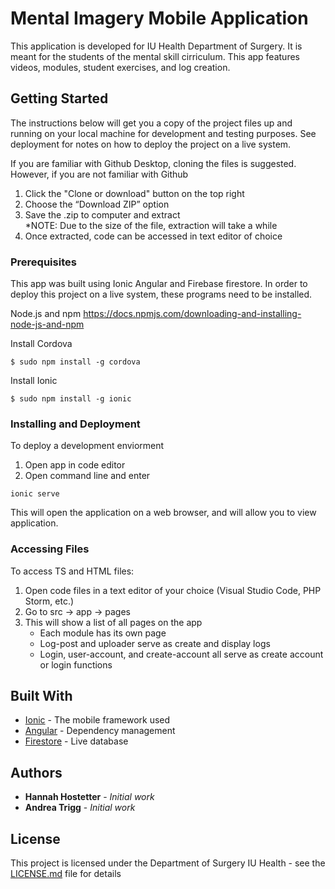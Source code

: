 
# Mental Imagery Mobile Application

This application is developed for IU Health Department of Surgery. It is meant for the students of the mental skill cirriculum. This app features videos, modules, student exercises, and log creation. 

## Getting Started

The instructions below will get you a copy of the project files up and running on your local machine for development and testing purposes. See deployment for notes on how to deploy the project on a live system.
 
If you are familiar with Github Desktop, cloning the files is suggested. However, if you are not familiar with Github
1.	Click the "Clone or download" button on the top right
2.	Choose the “Download ZIP” option
3.	Save the .zip to computer and extract  
    *NOTE: Due to the size of the file, extraction will take a while
4.	Once extracted, code can be accessed in text editor of choice

### Prerequisites

This app was built using Ionic Angular and Firebase firestore. In order to deploy this project on a live system, these programs need to be installed.

Node.js and npm
https://docs.npmjs.com/downloading-and-installing-node-js-and-npm

Install Cordova 

```
$ sudo npm install -g cordova
```

Install Ionic

```
$ sudo npm install -g ionic
```

### Installing and Deployment

To deploy a development enviorment 

1. Open app in code editor
2. Open command line and enter

```
ionic serve
```

This will open the application on a web browser, and will allow you to view application.

### Accessing Files

To access TS and HTML files:
1.	Open code files in a text editor of your choice (Visual Studio Code, PHP Storm, etc.) 
2.	Go to src -> app -> pages 
3.	This will show a list of all pages on the app
    * Each module has its own page
    * Log-post and uploader serve as create and display logs 
    * Login, user-account, and create-account all serve as create account or login functions

## Built With

* [Ionic](https://ionicframework.com/) - The mobile framework used
* [Angular](https://angular.io/docs) - Dependency management
* [Firestore](https://firebase.google.com/) - Live database 

## Authors

* **Hannah Hostetter** - *Initial work*
* **Andrea Trigg** - *Initial work*

## License

This project is licensed under the Department of Surgery IU Health - see the [LICENSE.md](LICENSE.md) file for details

